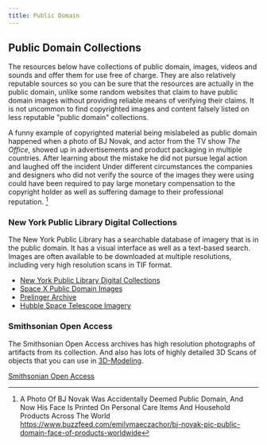 ```yaml
---
title: Public Domain
---
```


## Public Domain Collections

The resources below have collections of public domain, images, videos and sounds and offer them for use free of charge. They are also relatively reputable sources so you can be sure that the resources are actually in the public domain, unlike some random websites that claim to have public domain images without providing reliable means of verifying their claims. It is not uncommon to find copyrighted images and content falsely listed on less reputable "public domain" collections.

A funny example of copyrighted material being mislabeled as public domain happened when a photo of BJ Novak, and actor from the TV show _The Office_, showed up in advertisements and product packaging in multiple countries. After learning about the mistake he did not pursue legal action and laughed off the incident Under different circumstances the companies and designers who did not verify the source of the images they were using could have been required to pay large monetary compensation to the copyright holder as well as suffering damage to their professional reputation. [^1]

### New York Public Library Digital Collections

The New York Public Library has a searchable database of imagery that is in the public domain. It has a visual interface as well as a text-based search. Images are often available to be downloaded at multiple resolutions, including very high resolution scans in TIF format.

- [New York Public Library Digital Collections](https://digitalcollections.nypl.org/collections/the-new-york-times#/?tab=navigation)
- [Space X Public Domain Images](https://www.flickr.com/photos/spacex/)
- [Prelinger Archive](https://archive.org/details/prelinger)
- [Hubble Space Telescope Imagery](https://www.nasa.gov/mission_pages/hubble/multimedia/index.html)

### Smithsonian Open Access

The Smithsonian Open Access archives has high resolution photographs of artifacts from its collection. And also has lots of highly detailed 3D Scans of objects that you can use in [3D-Modeling](../3d-modeling/3d-modeling.md).

[Smithsonian Open Access](https://www.si.edu/openaccess)

[^1]: A Photo Of BJ Novak Was Accidentally Deemed Public Domain, And Now His Face Is Printed On Personal Care Items And Household Products Across The World https://www.buzzfeed.com/emilymaeczachor/bj-novak-pic-public-domain-face-of-products-worldwide
